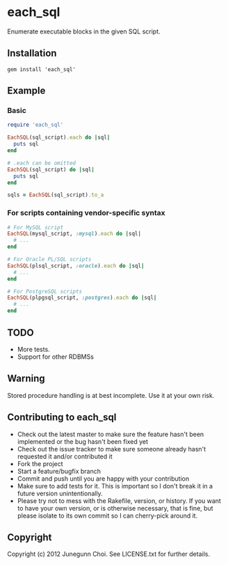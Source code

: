 each_sql
========

Enumerate executable blocks in the given SQL script.

Installation
------------
```
gem install 'each_sql'
```

Example
-------
### Basic
```ruby
require 'each_sql'

EachSQL(sql_script).each do |sql|
  puts sql
end

# .each can be omitted
EachSQL(sql_script) do |sql|
  puts sql
end

sqls = EachSQL(sql_script).to_a
```

### For scripts containing vendor-specific syntax
```ruby
# For MySQL script
EachSQL(mysql_script, :mysql).each do |sql|
  # ...
end

# For Oracle PL/SQL scripts
EachSQL(plsql_script, :oracle).each do |sql|
  # ...
end

# For PostgreSQL scripts
EachSQL(plpgsql_script, :postgres).each do |sql|
  # ...
end
```

TODO
----
- More tests.
- Support for other RDBMSs

Warning
-------
Stored procedure handling is at best incomplete. Use it at your own risk.

Contributing to each_sql
------------------------
 
* Check out the latest master to make sure the feature hasn't been implemented or the bug hasn't been fixed yet
* Check out the issue tracker to make sure someone already hasn't requested it and/or contributed it
* Fork the project
* Start a feature/bugfix branch
* Commit and push until you are happy with your contribution
* Make sure to add tests for it. This is important so I don't break it in a future version unintentionally.
* Please try not to mess with the Rakefile, version, or history. If you want to have your own version, or is otherwise necessary, that is fine, but please isolate to its own commit so I can cherry-pick around it.

Copyright
---------

Copyright (c) 2012 Junegunn Choi. See LICENSE.txt for
further details.

